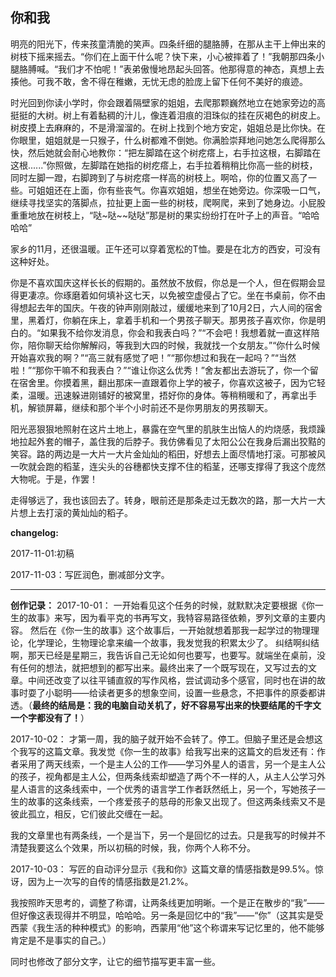 ## 你和我

明亮的阳光下，传来孩童清脆的笑声。四条纤细的腿胳膊，在那从主干上伸出来的树枝下摇来摇去。“你们在上面干什么呢？快下来，小心被摔着了！”我朝那四条小腿胳膊喊。“我们才不怕呢！”表弟傲慢地昂起头回答。他那得意的神态，真想上去揍他。可我不敢，舍不得在稚嫩，无忧无虑的脸庞上留下任何不美好的痕迹。

时光回到你读小学时，你会跟着隔壁家的姐姐，去爬那颗巍然地立在她家旁边的高挺挺的大树。树上有着黏稠的汁儿，像连着泪痕的泪珠似的挂在灰褐色的树皮上。树皮摸上去麻麻的，不是滑溜溜的。在树上找到个地方安定，姐姐总是比你快。在你眼里，姐姐就是一只猴子，什么树都难不倒她。你满脸崇拜地问她怎么爬得那么快，然后她就会耐心地教你：“把左脚踏在这个树疙瘩上，右手拉这根，右脚踏在这根......”你照做，左脚踏在她指的树疙瘩上，右手拉着稍稍比你高一些的树枝，同时左脚一蹬，右脚跨到了与树疙瘩一样高的树枝上。啊哈，你的位置又高了一些。可姐姐还在上面，你有些丧气。你喜欢姐姐，想坐在她旁边。你深吸一口气，继续寻找坚实的落脚点，拉扯更上面一些的树枝，爬啊爬，来到了她身边。小屁股重重地放在树枝上，“哒~哒~~哒哒”那是树的果实纷纷打在叶子上的声音。“哈哈哈哈”

家乡的11月，还很温暖。正午还可以穿着宽松的T恤。要是在北方的西安，可没有这种好处。

你是不喜欢国庆这样长长的假期的。虽然放不放假，你总是一个人，但在假期会显得更凄凉。你琢磨着如何填补这七天，以免被空虚侵占了它。坐在书桌前，你不由得想起去年的国庆。午夜的钟声刚刚敲过，缓缓地来到了10月2日，六人间的宿舍里，黑着灯，你躺在床上，拿着手机和一个男孩子聊天。那男孩子喜欢你，你是明白的。“如果我不给你发消息，你会和我表白吗？”“不会吧！我想着就一直这样陪你，陪你聊天给你解解闷，等我到大四的时候，我就找一个女朋友。”“你什么时候开始喜欢我的啊？”“高三就有感觉了吧！”“那你想过和我在一起吗？”“当然啦！”“那你干嘛不和我表白？”“谁让你这么优秀！”舍友都出去游玩了，你一个留在宿舍里。你摸着黑，翻出那床一直跟着你上学的被子，你喜欢这被子，因为它轻柔，温暖。迅速躲进刚铺好的被窝里，捂好你的身体。等稍稍暖和了，再拿出手机，解锁屏幕，继续和那个半个小时前还不是你男朋友的男孩聊天。

阳光恶狠狠地照射在这片土地上，暴露在空气里的肌肤生出恼人的灼烧感，我烦躁地拉起外套的帽子，盖住我的后脖子。我仿佛看见了太阳公公在我身后漏出狡黠的笑容。路的两边是一大片一大片金灿灿的稻田，好想去上面尽情地打滚。可那被风一吹就会跑的稻茎，连尖头的谷穗都快支撑不住的稻茎，还哪支撑得了我这个庞然大物呢。于是，作罢！

走得够远了，我也该回去了。转身，眼前还是那条走过无数次的路，那一大片一大片想上去打滚的黄灿灿的稻子。 

**changelog:**

2017-11-01:初稿

2017-11-03：写匠润色，删减部分文字。













----------



**创作记录：**
2017-10-01：
一开始看见这个任务的时候，就默默决定要根据《你一生的故事》来写，因为看平克的书再写文，我特容易路径依赖，罗列文章的主要内容。
然后在《你一生的故事》这个故事后，一开始就想着那我一起学过的物理理论，化学理论，生物理论拿来编一个故事，我发觉我的积累太少了。
纠结啊纠结啊，那天已经是星期三，我告诉自己无论如何也要写，也要写。就端坐在桌前，没有任何的想法，就把想到的都写出来。最终出来了一个既写现在，又写过去的文章。中间还改变了以往平铺直叙的写作风格，尝试调动多个感官，同时也在讲的故事时耍了小聪明——给读者更多的想象空间，设置一些悬念，不把事件的原委都讲透。（**最终的结局是：我的电脑自动关机了，好不容易写出来的快要结尾的千字文一个字都没有了！**）

2017-10-02：
才第一周，我的脑子就开始不会转了。停工。但脑子里还是会想这个我写的这篇文章。我发觉《你一生的故事》给我写出来的这篇文的启发还有：作者采用了两天线索，一个是主人公的工作——学习外星人的语言，另一个是主人公的孩子，视角都是主人公，但两条线索却塑造了两个不一样的人，从主人公学习外星人语言的这条线索中，一个优秀的语言学工作者跃然纸上，另一个，写她孩子一生的故事的这条线索，一个疼爱孩子的慈母的形象又出现了。但这两条线索又不是彼此孤立，相反，它们彼此交缠在一起。

我的文章里也有两条线，一个是当下，另一个是回忆的过去。只是我写的时候并不清楚我要这么个效果，所以初稿的时候，我，你两个人称不分。

2017-10-03：
写匠的自动评分显示《我和你》这篇文章的情感指数是99.5%。惊讶，因为上一次写的自传的情感指数是21.2%。

我按照昨天思考的，调整了称谓，让两条线更加明晰。一个是正在散步的“我”——但好像这表现得并不明显，哈哈哈。另一条是回忆中的“我”——“你”（这其实是受西蒙《我生活的种种模式》的影响，西蒙用“他”这个称谓来写记忆里的，他不能够肯定是不是事实的自己。）

同时也修改了部分文字，让它的细节描写更丰富一些。

